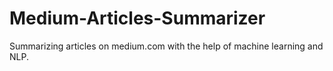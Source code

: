 # Medium-Articles-Summarizer
Summarizing articles on medium.com with the help of machine learning and NLP.
